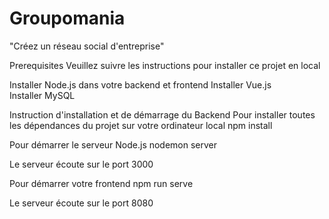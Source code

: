 # Groupomania
"Créez un réseau social d'entreprise"

Prerequisites
Veuillez suivre les instructions pour installer ce projet en local

Installer Node.js  dans votre backend et frontend 
Installer Vue.js  
Installer MySQL 

Instruction d'installation et de démarrage du Backend
Pour installer toutes les dépendances du projet sur votre ordinateur local
npm install

Pour démarrer le serveur Node.js
nodemon server

Le serveur écoute sur le port 3000  

Pour démarrer votre frontend 
npm run serve 

Le serveur écoute sur le port 8080



